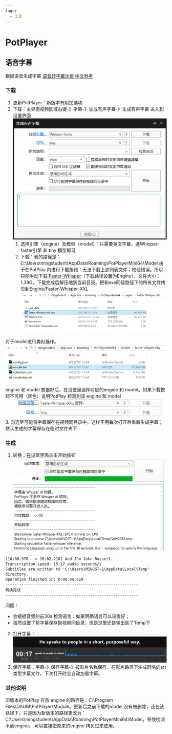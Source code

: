```yaml
---
tags:
  - 工具
---
```

# PotPlayer

## 语音字幕
根据语音生成字幕
[语音转字幕功能 中文参考](http://www.potplayercn.com/course/potplayer-generate-subtitles-from-voice.html)

### 下载
1. 更新PotPlayer：新版本有附加选项
2. 下载：主界面视频区域右键-》字幕-》生成有声字幕-》生成有声字幕
进入到设置界面
![|377x296](./attachments/PotPlayer.webp)
	1. 选择引擎（engine）及模型（model）：只需要英文字幕，选Whisper-faster引擎 和 tiny 模型即可
	2. 下载：我的路径是：C:\Users\mingstudent\AppData\Roaming\PotPlayerMini64\Model
由于在PotPlay 内进行下载报错：无法下载上述列表文件；校验错误。所以只能手动下载
[Faster-Whisper](https://github.com/Purfview/whisper-standalone-win/releases/tag/Faster-Whisper-XXL)（下载路径设置为Engine），文件大小：1.39G。下载完成后解压缩到当前目录。把和exe同级路径下的所有文件拷贝到Engine/Faster-Whisper-XXL
![](./attachments/PotPlayer-1.webp)
	
对于model进行类似操作。
![](./attachments/PotPlayer-4.webp)
	engine 和 model 放置好后，在设置里选择对应的engine 和 model。如果下载按钮不可用（灰色）说明PotPlay 检测到该 engine 和 model
	![](./attachments/PotPlayer-2.webp)
3. 勾选尽可能将字幕保存在视频同目录中，这样不用每次打开后重新生成字幕；默认生成的字幕保存在临时文件夹下

### 生成
1. 转换：在设置界面点击开始按钮 
![|416x249](./attachments/PotPlayer-3.webp)

``` 
[10:00.970 --> 10:02.210] And I'm John Russell.
Transcription speed: 15.17 audio seconds/s
Subtitles are written to 'C:\Users\MINGST~1\AppData\Local\Temp' directory.
Operation finished in: 0:00:44.629 
----------------------------------------------------------
转换完成
----------------------------------------------------------
```
问题：
- 会根据音频的前30s 检测语言：如果明确语言可以设置好；
-  虽然设置了将字幕保存到视频同目录，但是这里还是输出到了Temp下

2. 打开字幕：
![](./attachments/PotPlayer-5.webp)
3. 保存字幕：字幕-》保存字幕-》按影片名称保存，在影片路径下生成同名的srt类型字幕文件。下次打开时会自动加载字幕。

### 其他说明
旧版本的PotPlay 存放 engine 的路径是：C:\Program Files\DAUM\PotPlayer\Module。更新后之前下载的model 没有被删除，还在该路径下。只是因为新版本的路径更改为：C:\Users\mingstudent\AppData\Roaming\PotPlayerMini64\Model。导致检测不到engine。 可以直接把原来的engine 拷贝过来使用。


